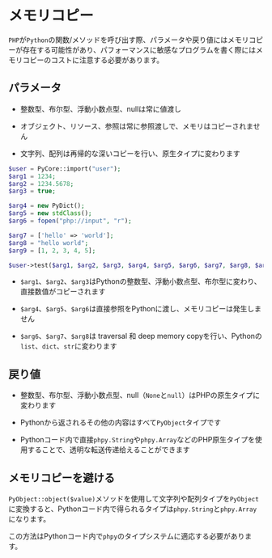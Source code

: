 # メモリコピー

`PHP`が`Python`の関数/メソッドを呼び出す際、パラメータや戻り値にはメモリコピーが存在する可能性があり、パフォーマンスに敏感なプログラムを書く際にはメモリコピーのコストに注意する必要があります。

## パラメータ

- 整数型、布尔型、浮動小数点型、nullは常に値渡し

- オブジェクト、リソース、参照は常に参照渡しで、メモリはコピーされません
- 文字列、配列は再帰的な深いコピーを行い、原生タイプに変わります

```php 
$user = PyCore::import("user");
$arg1 = 1234;
$arg2 = 1234.5678;
$arg3 = true;

$arg4 = new PyDict();
$arg5 = new stdClass();
$arg6 = fopen("php://input", "r");

$arg7 = ['hello' => 'world'];
$arg8 = "hello world";
$arg9 = [1, 2, 3, 4, 5];

$user->test($arg1, $arg2, $arg3, $arg4, $arg5, $arg6, $arg7, $arg8, $arg9);
```

- `$arg1`、`$arg2`、`$arg3`はPythonの整数型、浮動小数点型、布尔型に変わり、直接数值がコピーされます

- `$arg4`、`$arg5`、`$arg6`は直接参照をPythonに渡し、メモリコピーは発生しません
- `$arg6`、`$arg7`、`$arg8`は traversal 和 deep memory copyを行い、Pythonの`list`、`dict`、`str`に変わります

## 戻り値

- 整数型、布尔型、浮動小数点型、null（`None`と`null`）はPHPの原生タイプに変わります

- Pythonから返されるその他の内容はすべて`PyObject`タイプです
- Pythonコード内で直接`phpy.String`や`phpy.Array`などのPHP原生タイプを使用することで、透明な転送传递给えることができます

## メモリコピーを避ける
`PyObject::object($value)`メソッドを使用して文字列や配列タイプを`PyObject`に変換すると、Pythonコード内で得られるタイプは`phpy.String`と`phpy.Array`になります。

この方法はPythonコード内で`phpy`のタイプシステムに適応する必要があります。

